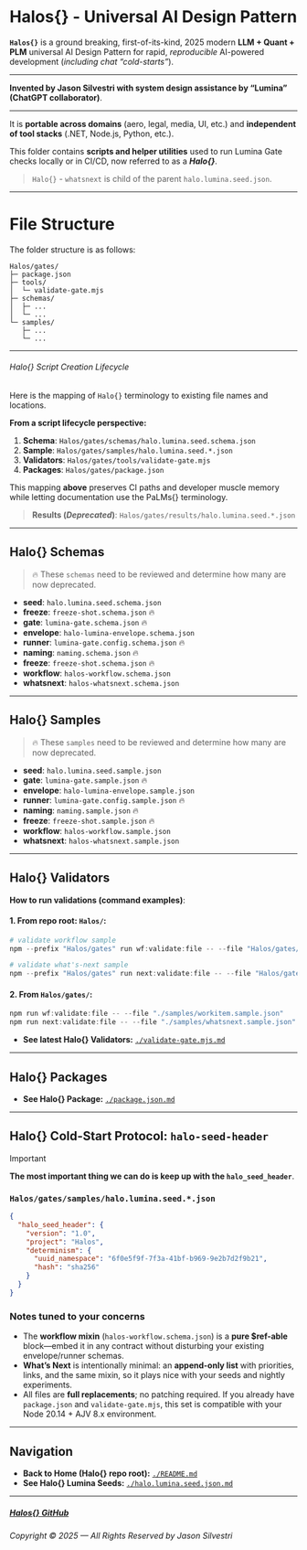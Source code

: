 ﻿# **Halos\{\} - Universal AI Design Pattern**

**`Halos{}`** is a ground breaking, first-of-its-kind, 2025 modern **LLM + Quant + PLM** universal AI Design Pattern for rapid, *reproducible* AI-powered development (_including chat “cold-starts”_). 

---
**Invented by Jason Silvestri with system design assistance by “Lumina” (ChatGPT collaborator)**.

---

It is **portable across domains** (aero, legal, media, UI, etc.) and **independent of tool stacks** (.NET, Node.js, Python, etc.).  

This folder contains **scripts and helper utilities** used to run Lumina Gate checks locally or in CI/CD, now referred to as a _**Halo\{\}**_.

> `Halo{}` - `whatsnext` is child of the parent `halo.lumina.seed.json`.

--- 

# File Structure

The folder structure is as follows:

```
Halos/gates/
├─ package.json
├─ tools/
│  └─ validate-gate.mjs
├─ schemas/
│  ├─ ...
│  └─ ...
└─ samples/
   ├─ ...
   └─ ...

```

---

###### Halo\{\} Script Creation Lifecycle

Here is the mapping of `Halo{}` terminology to existing file names and locations.

**From a script lifecycle perspective:**

1. **Schema**: `Halos/gates/schemas/halo.lumina.seed.schema.json`
2. **Sample**: `Halos/gates/samples/halo.lumina.seed.*.json`
3. **Validators**: `Halos/gates/tools/validate-gate.mjs`
4. **Packages**: `Halos/gates/package.json`

This mapping **above** preserves CI paths and developer muscle memory while letting documentation use the PaLMs{} terminology.


> **Results (_Deprecated_)**: `Halos/gates/results/halo.lumina.seed.*.json`

---

## Halo\{\} Schemas

> 🔥 These `schemas` need to be reviewed and determine how many are now deprecated.


- **seed**: `halo.lumina.seed.schema.json`
- **freeze**: `freeze-shot.schema.json` 🔥
- **gate**: `lumina-gate.schema.json` 🔥
- **envelope**: `halo-lumina-envelope.schema.json`
- **runner**: `lumina-gate.config.schema.json` 🔥
- **naming**: `naming.schema.json` 🔥
- **freeze**: `freeze-shot.schema.json` 🔥
- **workflow**: `halos-workflow.schema.json`
- **whatsnext**: `halos-whatsnext.schema.json`

---

## Halo\{\} Samples

> 🔥 These `samples` need to be reviewed and determine how many are now deprecated.

- **seed**: `halo.lumina.seed.sample.json`
- **gate**: `lumina-gate.sample.json` 🔥
- **envelope**: `halo-lumina-envelope.sample.json`
- **runner**: `lumina-gate.config.sample.json` 🔥
- **naming**: `naming.sample.json` 🔥
- **freeze**: `freeze-shot.sample.json` 🔥
- **workflow**: `halos-workflow.sample.json`
- **whatsnext**: `halos-whatsnext.sample.json`

---

## Halo\{\} Validators

**How to run validations (command examples)**:

#### 1. From repo root: `Halos/`:

```powershell
# validate workflow sample
npm --prefix "Halos/gates" run wf:validate:file -- --file "Halos/gates/samples/workitem.sample.json"

# validate what's-next sample
npm --prefix "Halos/gates" run next:validate:file -- --file "Halos/gates/samples/whatsnext.sample.json"
```

#### 2. From `Halos/gates/`:

```powershell
npm run wf:validate:file -- --file "./samples/workitem.sample.json"
npm run next:validate:file -- --file "./samples/whatsnext.sample.json"
```

- **See latest Halo\{\} Validators:** [`./validate-gate.mjs.md`](./validate-gate.mjs.md)

---

## Halo\{\} Packages

- **See Halo\{\} Package:** [`./package.json.md`](./package.json.md)

---

## Halo\{\} Cold-Start Protocol: `halo-seed-header`

> [!IMPORTANT]

**The most important thing we  can do is keep up with the `halo_seed_header`**.

### `Halos/gates/samples/halo.lumina.seed.*.json`

```json
{
  "halo_seed_header": {
    "version": "1.0",
    "project": "Halos",
    "determinism": {
      "uuid_namespace": "6f0e5f9f-7f3a-41bf-b969-9e2b7d2f9b21",
      "hash": "sha256"
    }
  }
}
```

### Notes tuned to your concerns

* The **workflow mixin** (`halos-workflow.schema.json`) is a **pure \$ref-able** block—embed it in any contract without disturbing your existing envelope/runner schemas.
* **What’s Next** is intentionally minimal: an **append-only list** with priorities, links, and the same mixin, so it plays nice with your seeds and nightly experiments.
* All files are **full replacements**; no patching required. If you already have `package.json` and `validate-gate.mjs`, this set is compatible with your Node 20.14 + AJV 8.x environment.

---

## Navigation

- **Back to Home (Halo\{\} repo root):** [`./README.md`](./README.md)
- **See Halo\{\} Lumina Seeds:** [`./halo.lumina.seed.json.md`](./halo.lumina.seed.json.md)

---

##### [Halos\{\} GitHub](https://github.com/JasonSilvestri/Halos)

###### Copyright © 2025 — All Rights Reserved by Jason Silvestri
